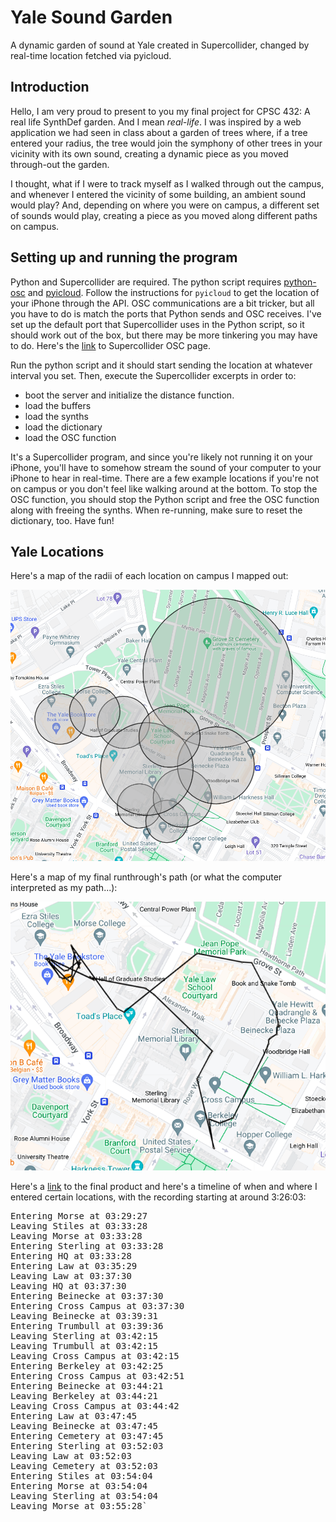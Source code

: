 # Yale Sound Garden
 A dynamic garden of sound at Yale created in Supercollider, changed by real-time location fetched via pyicloud.

## Introduction
Hello, I am very proud to present to you my final project for CPSC 432: A real life SynthDef garden. And I mean *real-life*. I was inspired by a web application we had seen in class about a garden of trees where, if a tree entered your radius, the tree would join the symphony of other trees in your vicinity with its own sound, creating a dynamic piece as you moved through-out the garden.

I thought, what if I were to track myself as I walked through out the campus, and whenever I entered the vicinity of some building, an ambient sound would play? And, depending on where you were on campus, a different set of sounds would play, creating a piece as you moved along different paths on campus.

## Setting up and running the program
Python and Supercollider are required. The python script requires [python-osc](https://python-osc.readthedocs.io/en/latest/) and [pyicloud](https://github.com/picklepete/pyicloud). Follow the instructions for `pyicloud` to get the location of your iPhone through the API. OSC communications are a bit tricker, but all you have to do is match the ports that Python sends and OSC receives. I've set up the default port that Supercollider uses in the Python script, so it should work out of the box, but there may be more tinkering you may have to do. Here's the [link](https://doc.sccode.org/Guides/OSC_communication.html) to Supercollider OSC page.

Run the python script and it should start sending the location at whatever interval you set. Then, execute the Supercollider excerpts in order to:
- boot the server and initialize the distance function.
- load the buffers
- load the synths
- load the dictionary
- load the OSC function

It's a Supercollider program, and since you're likely not running it on your iPhone, you'll have to somehow stream the sound of your computer to your iPhone to hear in real-time. There are a few example locations if you're not on campus or you don't feel like walking around at the bottom. To stop the OSC function, you should stop the Python script and free the OSC function along with freeing the synths. When re-running, make sure to reset the dictionary, too. Have fun!

## Yale Locations
Here's a map of the radii of each location on campus I mapped out:

![Yale Sound Garden Locations](/final_project_media/locations.png)

Here's a map of my final runthrough's path (or what the computer interpreted as my path...):

![Yale Sound Garden Locations](/final_project_media/final_path_taken.png)

Here's a [link](https://soundcloud.com/diego-alderete-361579088/yale-sound-garden?si=69f33df079df43faac65d293b2c2a7c5&utm_source=clipboard&utm_medium=text&utm_campaign=social_sharing) to the final product and here's a timeline of when and where I entered certain locations, with the recording starting at around 3:26:03:
<pre>
Entering Morse at 03:29:27
Leaving Stiles at 03:33:28
Leaving Morse at 03:33:28
Entering Sterling at 03:33:28
Entering HQ at 03:33:28
Entering Law at 03:35:29
Leaving Law at 03:37:30
Leaving HQ at 03:37:30
Entering Beinecke at 03:37:30
Entering Cross Campus at 03:37:30
Leaving Beinecke at 03:39:31
Entering Trumbull at 03:39:36
Leaving Sterling at 03:42:15
Leaving Trumbull at 03:42:15
Leaving Cross Campus at 03:42:15
Entering Berkeley at 03:42:25
Entering Cross Campus at 03:42:51
Entering Beinecke at 03:44:21
Leaving Berkeley at 03:44:21
Leaving Cross Campus at 03:44:42
Entering Law at 03:47:45
Leaving Beinecke at 03:47:45
Entering Cemetery at 03:47:45
Entering Sterling at 03:52:03
Leaving Law at 03:52:03
Leaving Cemetery at 03:52:03
Entering Stiles at 03:54:04
Entering Morse at 03:54:04
Leaving Sterling at 03:54:04
Leaving Morse at 03:55:28`
</pre>